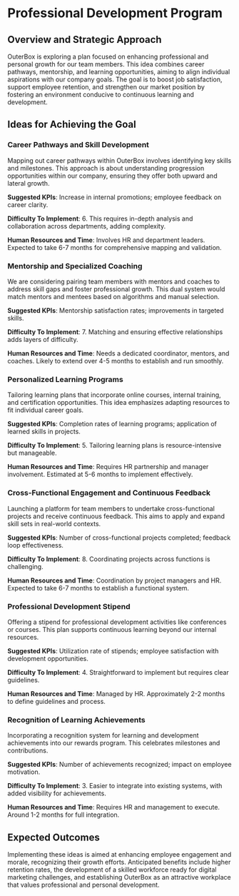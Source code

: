 # Professional Development Program

## Overview and Strategic Approach
OuterBox is exploring a plan focused on enhancing professional and personal growth for our team members. This idea combines career pathways, mentorship, and learning opportunities, aiming to align individual aspirations with our company goals. The goal is to boost job satisfaction, support employee retention, and strengthen our market position by fostering an environment conducive to continuous learning and development.

## Ideas for Achieving the Goal

### Career Pathways and Skill Development
Mapping out career pathways within OuterBox involves identifying key skills and milestones. This approach is about understanding progression opportunities within our company, ensuring they offer both upward and lateral growth.

**Suggested KPIs**: Increase in internal promotions; employee feedback on career clarity.

**Difficulty To Implement**: 6. This requires in-depth analysis and collaboration across departments, adding complexity.

**Human Resources and Time**: Involves HR and department leaders. Expected to take 6-7 months for comprehensive mapping and validation.

### Mentorship and Specialized Coaching
We are considering pairing team members with mentors and coaches to address skill gaps and foster professional growth. This dual system would match mentors and mentees based on algorithms and manual selection.

**Suggested KPIs**: Mentorship satisfaction rates; improvements in targeted skills.

**Difficulty To Implement**: 7. Matching and ensuring effective relationships adds layers of difficulty.

**Human Resources and Time**: Needs a dedicated coordinator, mentors, and coaches. Likely to extend over 4-5 months to establish and run smoothly.

### Personalized Learning Programs
Tailoring learning plans that incorporate online courses, internal training, and certification opportunities. This idea emphasizes adapting resources to fit individual career goals.

**Suggested KPIs**: Completion rates of learning programs; application of learned skills in projects.

**Difficulty To Implement**: 5. Tailoring learning plans is resource-intensive but manageable.

**Human Resources and Time**: Requires HR partnership and manager involvement. Estimated at 5-6 months to implement effectively.

### Cross-Functional Engagement and Continuous Feedback
Launching a platform for team members to undertake cross-functional projects and receive continuous feedback. This aims to apply and expand skill sets in real-world contexts.

**Suggested KPIs**: Number of cross-functional projects completed; feedback loop effectiveness.

**Difficulty To Implement**: 8. Coordinating projects across functions is challenging.

**Human Resources and Time**: Coordination by project managers and HR. Expected to take 6-7 months to establish a functional system.

### Professional Development Stipend
Offering a stipend for professional development activities like conferences or courses. This plan supports continuous learning beyond our internal resources.

**Suggested KPIs**: Utilization rate of stipends; employee satisfaction with development opportunities.

**Difficulty To Implement**: 4. Straightforward to implement but requires clear guidelines.

**Human Resources and Time**: Managed by HR. Approximately 2-2 months to define guidelines and process.

### Recognition of Learning Achievements
Incorporating a recognition system for learning and development achievements into our rewards program. This celebrates milestones and contributions.

**Suggested KPIs**: Number of achievements recognized; impact on employee motivation.

**Difficulty To Implement**: 3. Easier to integrate into existing systems, with added visibility for achievements.

**Human Resources and Time**: Requires HR and management to execute. Around 1-2 months for full integration.

## Expected Outcomes
Implementing these ideas is aimed at enhancing employee engagement and morale, recognizing their growth efforts. Anticipated benefits include higher retention rates, the development of a skilled workforce ready for digital marketing challenges, and establishing OuterBox as an attractive workplace that values professional and personal development.
